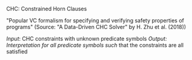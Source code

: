 CHC: Constrained Horn Clauses

"Popular VC formalism for specifying and verifying safety properties of programs" (Source: "A Data-Driven CHC Solver" by H. Zhu et al. (2018))

*Input*: CHC constraints with unknown predicate symbols
*Output: Interpretation for all predicate symbols such* that the constraints are all satisfied